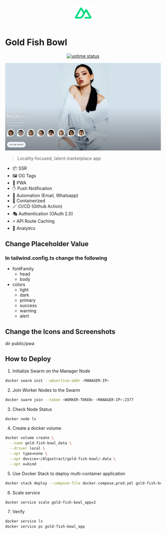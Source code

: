 <p align="center">
  <img src="./public/logo.png" lt="Logo" width="65" />
<p>

# Gold Fish Bowl

<p align="center">
  <a href="https://shirsendu-bairagi.betteruptime.com">
    <img src="https://uptime.betterstack.com/status-badges/v3/monitor/10aqw.svg" alt="uptime status">
  </a>
</p>

![Landing](public/previews/landing.webp)

> Locality‑focused, talent marketplace app

- 📦 SSR
- 🖼️ OG Tags
- 🚀 PWA
- ✋ Push Notification
- 🤖 Automation (Email, Whatsapp)
- 🐋 Containerized
- 🪄 CI/CD (Github Action)
- 🎭 Authentication (OAuth 2.0)
- ⚡️ API Route Caching
- 📐 Analytics

## Change Placeholder Value

### In tailwind.config.ts change the following

- fontFamily
  - head
  - body
- colors
  - light
  - dark
  - primary
  - success
  - warning
  - alert

## Change the Icons and Screenshots

dir public/pwa

## How to Deploy

1. Initialize Swarm on the Manager Node

```bash
docker swarm init --advertise-addr <MANAGER-IP>
```

2. Join Worker Nodes to the Swarm

```bash
docker swarm join --token <WORKER-TOKEN> <MANAGER-IP>:2377
```

3. Check Node Status

```bash
docker node ls
```

4. Create a docker volume

```bash
docker volume create \
  --name gold-fish-bowl_data \
  --driver local \
  --opt type=none \
  --opt device=~/Algostract/gold-fish-bowl/.data \
  --opt o=bind
```

5. Use Docker Stack to deploy multi-container application

```bash
docker stack deploy --compose-file docker-compose.prod.yml gold-fish-bowl
```

6. Scale service

```bash
docker service scale gold-fish-bowl_app=2
```

7. Verify

```bash
docker service ls
docker service ps gold-fish-bowl_app
```
